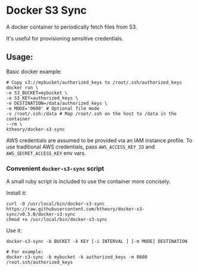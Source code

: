 # Docker S3 Sync

A docker container to periodically fetch files from S3.

It's useful for provisioning sensitive credentials.

## Usage:

Basic docker example:
```
# Copy s3://mybucket/authorized_keys to /root/.ssh/authorized_keys
docker run \
-e S3_BUCKET=mybucket \
-e S3_KEY=authorized_keys \
-e DESTINATION=/data/authorized_keys \
-e MODE='0600' # Optional file mode
-v /root/.ssh:/data # Map /root/.ssh on the host to /data in the container
--rm \
ktheory/docker-s3-sync
```

AWS credentials are assumed to be provided via an IAM instance profile.
To use traditional AWS credentials, pass `AWS_ACCESS_KEY_ID` and `AWS_SECRET_ACCESS_KEY` env vars.

### Convenient `docker-s3-sync` script

A small ruby script is included to use the container more concisely.

Install it:
```
curl -O /usr/local/bin/docker-s3-sync https://raw.githubusercontent.com/ktheory/docker-s3-sync/v0.5.0/docker-s3-sync
chmod +x /usr/local/bin/docker-s3-sync
```

Use it:
```
docker-s3-sync -b BUCKET -k KEY [-i INTERVAL ] [-m MODE] DESTINATION

# For example:
docker-s3-sync -b mybucket -k authorized_keys -m 0600 /root.ssh/authorized_keys
```


